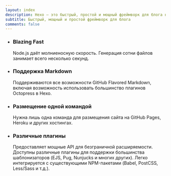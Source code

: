```yaml
---
layout: index
description: Hexo — это быстрый, простой и мощный фреймворк для блога на основе Node.js.
subtitle: Быстрый, мощный и простой фреймворк для блога
comments: false
---
```


<ul id="intro-feature-list">
  <li class="intro-feature-wrap">
    <div class="intro-feature">
      <div class="intro-feature-icon">
        <i class="fa fa-bolt"></i>
      </div>
      <h3 class="intro-feature-title">Blazing Fast</h3>
      <p class="intro-feature-desc">Node.js даёт молниеносную скорость. Генерация сотни файлов занимает всего несколько секунд.</p>
    </div>
  </li>
  <li class="intro-feature-wrap">
    <div class="intro-feature">
      <div class="intro-feature-icon">
        <i class="fa fa-pencil"></i>
      </div>
      <h3 class="intro-feature-title">Поддержка Markdown</h3>
      <p class="intro-feature-desc">Поддерживаются все возможности GitHub Flavored Markdown, включая возможность использовать большинство плагинов Octopress в Hexo.</p>
    </div></li><li class="intro-feature-wrap">
    <div class="intro-feature">
      <div class="intro-feature-icon">
        <i class="fa fa-cloud-upload"></i>
      </div>
      <h3 class="intro-feature-title">Размещение одной командой</h3>
        <p class="intro-feature-desc">Нужна лишь одна команда для размещения сайта на GitHub Pages, Heroku и других хостингах.</p>
      </div></li><li class="intro-feature-wrap">
    <div class="intro-feature">
      <div class="intro-feature-icon">
        <i class="fa fa-cog"></i>
      </div>
      <h3 class="intro-feature-title">Различные плагины</h3>
      <p class="intro-feature-desc">Предоставляет мощные API для безграничной расширяемости. Доступны различные плагины для поддержки большинства шаблонизаторов (EJS, Pug, Nunjucks и многих других). Легко интегрируется с существующими NPM-пакетами (Babel, PostCSS, Less/Sass и т.д.).</p>
    </div>
  </li>
</ul>
